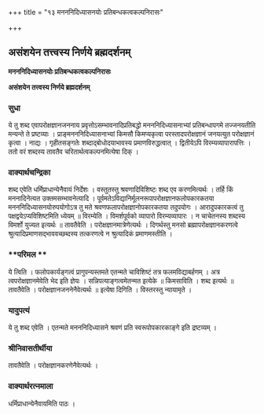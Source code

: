 +++
title = "१३ मनननिदिध्यासनयोः प्रतिबन्धकत्वकल्पनिरासः"

+++


## असंशयेन तत्त्वस्य निर्णये ब्रह्मदर्शनम्

**मनननिदिध्यासनयोः प्रतिबन्धकत्वकल्पनिरासः**

**असंशयेन तत्त्वस्य निर्णये ब्रह्मदर्शनम्**

### **सुधा**

ये तु शब्द एवापरोक्षज्ञानजननाय प्रवृत्तोऽसम्भावनादिप्रतिबद्धो मनननिदिध्यासनाभ्यां प्रतिबन्धापगमे तज्जनयतीति मन्यन्ते ते प्रष्टव्याः । प्राङ्मनननिदिध्यासनाभ्यां किमसौ किमप्यकृत्वा परस्तादपरोक्षज्ञानं जनयत्युत परोक्षज्ञानं कृत्वा । नाद्यः । गृहीतसङ्गतेः शब्दाद्बोधोदयाभावस्य प्रमाणविरुद्धत्वात् । द्वितीयेऽपि विरम्यव्यापारापत्तिः । ततो वरं शब्दस्य तावतैव चरितार्थत्वकल्पनमित्येषा दिक् ।

### **वाक्यार्थचन्द्रिका**

शब्द एवेति धर्मिप्राधान्येनैवायं निर्देशः । वस्तुतस्तु श्रवणादिविशिष्टः शब्द एव करणमित्यर्थः । तर्हि किं मननादिनेत्यत उक्तमसम्भावनेत्यादि । पूर्वमतेऽविद्यानिर्मूलनरूपापरोक्षज्ञानफलोपकारकतया मनननिदिध्यासनयोरुपयोगोऽत्र तु मते श्रवणफलापरोक्षज्ञानोपकारकतया तदुपयोगः । आरादुपकारकत्वं तु पक्षद्वयेऽप्यविशिष्टमिति ध्येयम् ॥ विरम्येति । विमर्शपूर्वको व्यापारो विरम्यव्यापारः । न चाचेतनस्य शब्दस्य विमर्शो युज्यत इत्यर्थः ॥ तावतैवेति । परोक्षज्ञानमात्रेणेत्यर्थः । दिगर्थस्तु मनसो ब्रह्मापरोक्षज्ञानकरणत्वे श्रुत्यादिप्रमाणसद्भाववच्छब्दस्य तत्करणत्वे न श्रुत्यादिकं प्रमाणमस्तीति ।

### **परिमल **

ये त्विति । फलोपकार्यङ्गत्वं प्रागुपन्यस्तमते एतन्मते चाविशिष्टं तत्र फलमविद्याबर्हणम् । अत्र त्वपरोक्षज्ञानमेवेति भेद इति ज्ञेयः । सन्निपत्याङ्गत्वमेतन्मत इत्येके ॥ किमसाविति । शब्द इत्यर्थः ॥ तावतैवेति । परोक्षज्ञानजननेनैवेत्यर्थः ॥ इत्येषा दिगिति । विस्तरस्तु न्यायामृते ।

### **यादुपत्यं**

ये तु शब्द एवेति । एतन्मते मनननिदिध्यासने श्रवणं प्रति स्वरूपोपकारकाङ्गे इति द्रष्टव्यम् ।

### **श्रीनिवासतीर्थीया**

तावतैवेति । परोक्षज्ञानकरणेनैवेत्यर्थः ।

### **वाक्यार्थरत्नमाला**

धर्मिप्राधान्येनैवायमिति पाठः ।


